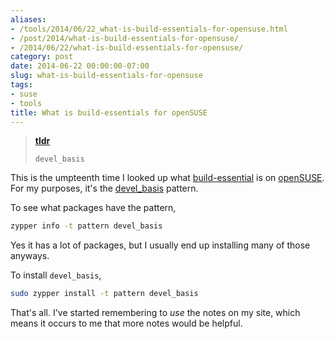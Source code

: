 ```yaml
---
aliases:
- /tools/2014/06/22_what-is-build-essentials-for-opensuse.html
- /post/2014/what-is-build-essentials-for-opensuse/
- /2014/06/22/what-is-build-essentials-for-opensuse/
category: post
date: 2014-06-22 00:00:00-07:00
slug: what-is-build-essentials-for-opensuse
tags:
- suse
- tools
title: What is build-essentials for openSUSE
---
```


> 
 > **[tldr](../../../card/tldr.md)**
>
 > `devel_basis`

<!--more-->

This is the umpteenth time I looked up what [build-essential](http://packages.ubuntu.com/trusty/build-essential) is on [openSUSE](http://opensuse.org).
For my purposes, it's the [devel_basis](http://software.opensuse.org/package/patterns-openSUSE-devel_basis) pattern.

To see what packages have the pattern,

````sh
zypper info -t pattern devel_basis
````

Yes it has a lot of packages, but I usually end up installing many of those anyways.

To install `devel_basis`,

````sh
sudo zypper install -t pattern devel_basis
````

That's all. I've started remembering to *use* the notes on my site, which  means it occurs to me that more notes would be helpful.